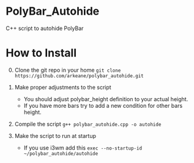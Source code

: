 # PolyBar_Autohide
C++ script to autohide PolyBar

# How to Install
0. Clone the git repo in your home `git clone https://github.com/arkeane/polybar_autohide.git`

1. Make proper adjustments to the script
     - You should adjust polybar_height definition to your actual height.
     - If you have more bars try to add a new condition for other bars height.
  
2. Compile the script `g++ polybar_autohide.cpp -o autohide`

3. Make the script to run at startup
     - If you use i3wm add this `exec --no-startup-id ~/polybar_autohide/autohide`
